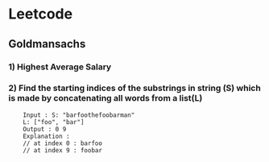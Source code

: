 # Leetcode
## Goldmansachs
### 1) Highest Average Salary
### 2) Find the starting indices of the substrings in string (S) which is made by concatenating all words from a list(L)
        Input : S: "barfoothefoobarman" 
        L: ["foo", "bar"]                     
        Output : 0 9
        Explanation : 
        // at index 0 : barfoo
        // at index 9 : foobar 
